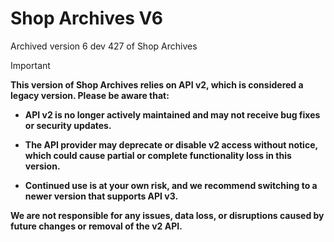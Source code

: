
# Shop Archives V6

Archived version 6 dev 427 of Shop Archives

> [!IMPORTANT]
> **This version of Shop Archives relies on API v2, which is considered a legacy version. Please be aware that:**
> 
> - **API v2 is no longer actively maintained and may not receive bug fixes or security updates.**
> 
> - **The API provider may deprecate or disable v2 access without notice, which could cause partial or complete functionality loss in this version.**
> 
> - **Continued use is at your own risk, and we recommend switching to a newer version that supports API v3.**
>
> **We are not responsible for any issues, data loss, or disruptions caused by future changes or removal of the v2 API.**

